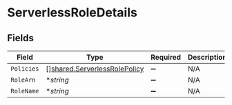 # ServerlessRoleDetails


## Fields

| Field                                                                               | Type                                                                                | Required                                                                            | Description                                                                         |
| ----------------------------------------------------------------------------------- | ----------------------------------------------------------------------------------- | ----------------------------------------------------------------------------------- | ----------------------------------------------------------------------------------- |
| `Policies`                                                                          | [][shared.ServerlessRolePolicy](../../../pkg/models/shared/serverlessrolepolicy.md) | :heavy_minus_sign:                                                                  | N/A                                                                                 |
| `RoleArn`                                                                           | **string*                                                                           | :heavy_minus_sign:                                                                  | N/A                                                                                 |
| `RoleName`                                                                          | **string*                                                                           | :heavy_minus_sign:                                                                  | N/A                                                                                 |